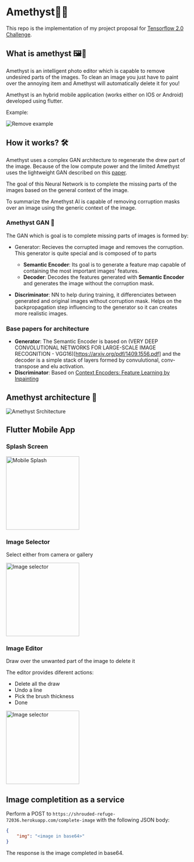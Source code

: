 # Amethyst💎📸

This repo is the implementation of my project proposal for [Tensorflow 2.0 Challenge](https://tensorflow.devpost.com/).

## What is amethyst 🖼🎨

Amethyst is an intelligent photo editor which is capable to remove undesired parts of the images. To clean an image you just have to paint over the annoying item and Amethyst will automatically delete it for you!

Amethyst is an hybrid mobile application (works either on IOS or Android) developed using flutter.

Example:

![Remove example](context-encoder/reports/figures/sample.png)

## How it works? 🛠

Amethyst uses a complex GAN architecture to regenerate the drew part of the image. Because of the low compute power and the limited Amethyst uses the lightweight GAN described on this [paper](https://www.dropbox.com/s/e4l19y9ggqqk2yf/0360.pdf?dl=1).

The goal of this Neural Network is to complete the missing parts of the images based on the general context of the image.

To summarize the Amethyst AI is capable of removing corruption masks over an image using the generic context of the image.  

### Amethyst GAN 📙

The GAN which is goal is to complete missing parts of images is formed by:

- Generator: Recieves the corrupted image and removes the corruption. This generator is quite special and is composed of to parts
  - **Semantic Encoder**: Its goal is to generate a feature map capable of containing the most important images' features.
  - **Decoder**: Decodes the features generated with **Semantic Encoder** and generates the image without the corruption mask.

- **Discriminator**: NN to help during training, it differenciates between generated and original images without corruption mask. Helps on the backpropagation step influencing to the generator so it can creates more realistic images.

### Base papers for architecture

- **Generator**: The Semantic Encoder is based on (VERY DEEP CONVOLUTIONAL NETWORKS FOR LARGE-SCALE IMAGE RECOGNITION - VGG16)[https://arxiv.org/pdf/1409.1556.pdf] and the decoder is a simple stack of layers formed by convulutional, conv-transpose and elu activation.
- **Discriminator**: Based on [Context Encoders: Feature Learning by Inpainting](https://arxiv.org/pdf/1604.07379.pdf)

## Amethyst architecture 🏰

![Amethyst Srchitecture](img/amethyst_arch.png)

## Flutter Mobile App

### Splash Screen

<img src="img/splash.jpg" width="200" alt="Mobile Splash">

### Image Selector

Select either from camera or gallery

<img src="img/photo_picker.jpg" width="200" alt="Image selector">

### Image Editor

Draw over the unwanted part of the image to delete it

The editor provides diferent actions:
 
- Delete all the draw
- Undo a line
- Pick the brush thickness
- Done

<img src="img/actions.jpg" width="200" alt="Image selector">

## Image completition as a service

Perform a POST to `https://shrouded-refuge-72036.herokuapp.com/complete-image` with the following JSON body:

```JSON
{
    "img": "<image in base64>"
}
```

The response is the image completed in base64.